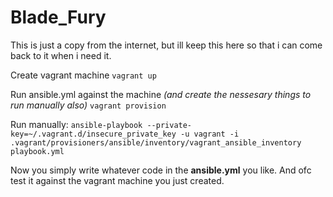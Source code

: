 # Blade_Fury

This is just a copy from the internet, but ill keep this here so that i can come back to it when i need it.

Create vagrant machine
```vagrant up```

Run ansible.yml against the machine *(and create the nessesary things to run manually also)*
```vagrant provision```

Run manually:
```ansible-playbook --private-key=~/.vagrant.d/insecure_private_key -u vagrant -i .vagrant/provisioners/ansible/inventory/vagrant_ansible_inventory playbook.yml```


Now you simply write whatever code in the **ansible.yml** you like. And ofc test it against the vagrant machine you just created.
